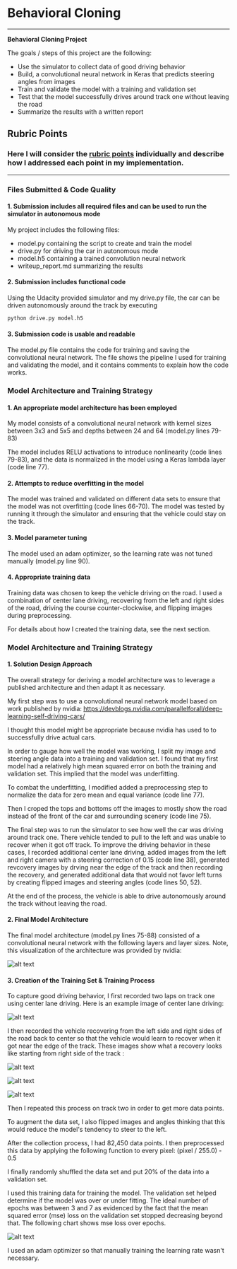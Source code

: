 # **Behavioral Cloning** 

---

**Behavioral Cloning Project**

The goals / steps of this project are the following:
* Use the simulator to collect data of good driving behavior
* Build, a convolutional neural network in Keras that predicts steering angles from images
* Train and validate the model with a training and validation set
* Test that the model successfully drives around track one without leaving the road
* Summarize the results with a written report


[//]: # (Image References)

[image1]: ./writeup_images/cnn-architecture.png "Model Visualization"
[image2]: ./writeup_images/center.jpg "Normal Image"
[image3]: ./writeup_images/recover1.jpg "Recovery Image"
[image4]: ./writeup_images/recover2.jpg "Recovery Image"
[image5]: ./writeup_images/recover3.jpg "Recovery Image"
[image6]: ./writeup_images/mse_loss.png "MSE Loss"


## Rubric Points
### Here I will consider the [rubric points](https://review.udacity.com/#!/rubrics/432/view) individually and describe how I addressed each point in my implementation.  

---
### Files Submitted & Code Quality

#### 1. Submission includes all required files and can be used to run the simulator in autonomous mode

My project includes the following files:
* model.py containing the script to create and train the model
* drive.py for driving the car in autonomous mode
* model.h5 containing a trained convolution neural network 
* writeup_report.md summarizing the results

#### 2. Submission includes functional code
Using the Udacity provided simulator and my drive.py file, the car can be driven autonomously around the track by executing 
```sh
python drive.py model.h5
```

#### 3. Submission code is usable and readable

The model.py file contains the code for training and saving the convolutional neural network. The file shows the pipeline I used for training and validating the model, and it contains comments to explain how the code works.

### Model Architecture and Training Strategy

#### 1. An appropriate model architecture has been employed

My model consists of a convolutional neural network with kernel sizes between 3x3 and 5x5 and depths between 24 and 64 (model.py lines 79-83) 

The model includes RELU activations to introduce nonlinearity (code lines 79-83), and the data is normalized in the model using a Keras lambda layer (code line 77). 

#### 2. Attempts to reduce overfitting in the model

The model was trained and validated on different data sets to ensure that the model was not overfitting (code lines 66-70). The model was tested by running it through the simulator and ensuring that the vehicle could stay on the track.

#### 3. Model parameter tuning

The model used an adam optimizer, so the learning rate was not tuned manually (model.py line 90).

#### 4. Appropriate training data

Training data was chosen to keep the vehicle driving on the road. I used a combination of center lane driving, recovering from the left and right sides of the road, driving the course counter-clockwise, and flipping images during preprocessing.

For details about how I created the training data, see the next section. 

### Model Architecture and Training Strategy

#### 1. Solution Design Approach

The overall strategy for deriving a model architecture was to leverage a published architecture and then adapt it as necessary.  

My first step was to use a convolutional neural network model based on work published by nvidia:
https://devblogs.nvidia.com/parallelforall/deep-learning-self-driving-cars/

I thought this model might be appropriate because nvidia has used to to successfully drive actual cars.

In order to gauge how well the model was working, I split my image and steering angle data into a training and validation set. I found that my first model had a relatively high mean squared error on both the training and validation set. This implied that the model was underfitting.

To combat the underfitting, I modified added a preprocessing step to normalize the data for zero mean and equal variance (code  line 77).

Then I croped the tops and bottoms off the images to mostly show the road instead of the front of the car and surrounding scenery (code line 75).

The final step was to run the simulator to see how well the car was driving around track one. There vehicle tended to pull to the left and was unable to recover when it got off track.  To improve the driving behavior in these cases, I recorded additional center lane driving, added images from the left and right camera with a steering correction of 0.15 (code line 38), generated revcovery images by drving near the edge of the track and then recording the recovery, and generated additional data that would not favor left turns by creating flipped images and steering angles (code lines 50, 52).

At the end of the process, the vehicle is able to drive autonomously around the track without leaving the road.

#### 2. Final Model Architecture

The final model architecture (model.py lines 75-88) consisted of a convolutional neural network with the following layers and layer sizes.  Note, this visualization of the architecture was provided by nvidia:

![alt text][image1]

#### 3. Creation of the Training Set & Training Process

To capture good driving behavior, I first recorded two laps on track one using center lane driving. Here is an example image of center lane driving:

![alt text][image2]

I then recorded the vehicle recovering from the left side and right sides of the road back to center so that the vehicle would learn to recover when it got near the edge of the track. These images show what a recovery looks like starting from right side of the track :

![alt text][image3]

![alt text][image4]

![alt text][image5]

Then I repeated this process on track two in order to get more data points.

To augment the data set, I also flipped images and angles thinking that this would reduce the model's tendency to steer to the left.

After the collection process, I had 82,450 data points. I then preprocessed this data by applying the following function to every pixel: (pixel / 255.0) - 0.5

I finally randomly shuffled the data set and put 20% of the data into a validation set. 

I used this training data for training the model. The validation set helped determine if the model was over or under fitting. The ideal number of epochs was between 3 and 7 as evidenced by the fact that the mean squared error (mse) loss on the validation set stopped decreasing beyond that.  The following chart shows mse loss over epochs.

![alt text][image6]

I used an adam optimizer so that manually training the learning rate wasn't necessary.


